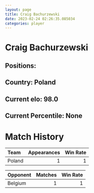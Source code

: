 ```yaml
---  
layout: page  
title: Craig Bachurzewski  
date: 2023-02-24 02:26:35.085034  
categories: player  
---
```

# Craig Bachurzewski

## Positions: 

## Country: Poland

## Current elo: 98.0

## Current Percentile: None

# Match History


| Team   |   Appearances |   Win Rate |
|:-------|--------------:|-----------:|
| Poland |             1 |          1 |

| Opponent   |   Matches |   Win Rate |
|:-----------|----------:|-----------:|
| Belgium    |         1 |          1 |